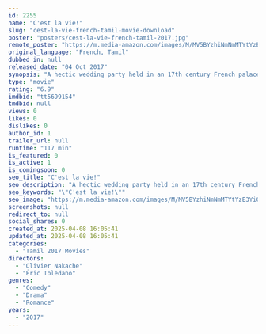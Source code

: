 ```yaml
---
id: 2255
name: "C'est la vie!"
slug: "cest-la-vie-french-tamil-movie-download"
poster: "posters/cest-la-vie-french-tamil-2017.jpg"
remote_poster: "https://m.media-amazon.com/images/M/MV5BYzhiNmNmMTYtYzE3Yi00Y2UyLTg1NTQtZGEyYTlmNTc1NjZiXkEyXkFqcGc@._V1_SX300.jpg"
original_language: "French, Tamil"
dubbed_in: null
released_date: "04 Oct 2017"
synopsis: "A hectic wedding party held in an 17th century French palace comes together with the help of the behind-the-scenes staff."
type: "movie"
rating: "6.9"
imdbid: "tt5699154"
tmdbid: null
views: 0
likes: 0
dislikes: 0
author_id: 1
trailer_url: null
runtime: "117 min"
is_featured: 0
is_active: 1
is_comingsoon: 0
seo_title: "C'est la vie!"
seo_description: "A hectic wedding party held in an 17th century French palace comes together with the help of the behind-the-scenes staff."
seo_keywords: "\"C'est la vie!\""
seo_image: "https://m.media-amazon.com/images/M/MV5BYzhiNmNmMTYtYzE3Yi00Y2UyLTg1NTQtZGEyYTlmNTc1NjZiXkEyXkFqcGc@._V1_SX300.jpg"
screenshots: null
redirect_to: null
social_shares: 0
created_at: 2025-04-08 16:05:41
updated_at: 2025-04-08 16:05:41
categories:
  - "Tamil 2017 Movies"
directors:
  - "Olivier Nakache"
  - "Éric Toledano"
genres:
  - "Comedy"
  - "Drama"
  - "Romance"
years:
  - "2017"
---
```


